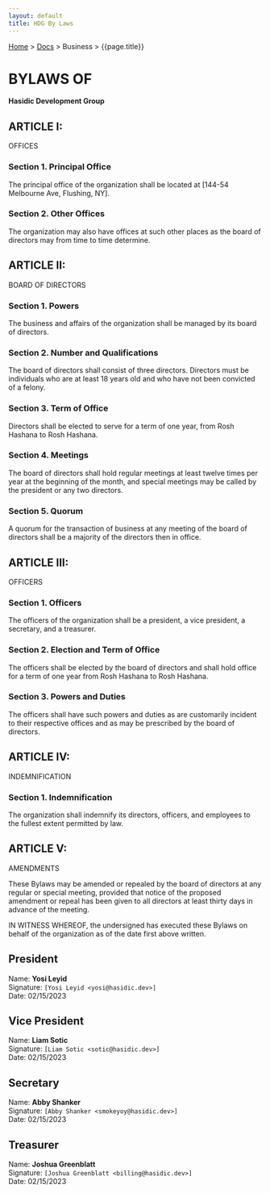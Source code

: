 ```yaml
---
layout: default
title: HDG By Laws
---
```


[Home](/) > [Docs](/documentation) > Business > {{page.title}}

# BYLAWS OF 
**Hasidic Development Group**

## ARTICLE I: 
OFFICES

### Section 1. Principal Office
The principal office of the organization shall be located at [144-54 Melbourne Ave, Flushing, NY].

### Section 2. Other Offices
The organization may also have offices at such other places as the board of directors may from time to time determine.

## ARTICLE II: 
BOARD OF DIRECTORS

### Section 1. Powers

The business and affairs of the organization shall be managed by its board of directors.

### Section 2. Number and Qualifications
The board of directors shall consist of three directors. Directors must be individuals who are at least 18 years old and who have not been convicted of a felony.

### Section 3. Term of Office
Directors shall be elected to serve for a term of one year, from Rosh Hashana to Rosh Hashana.

### Section 4. Meetings
The board of directors shall hold regular meetings at least twelve times per year at the beginning of the month, and special meetings may be called by the president or any two directors.

### Section 5. Quorum
A quorum for the transaction of business at any meeting of the board of directors shall be a majority of the directors then in office.

## ARTICLE III: 
OFFICERS

### Section 1. Officers
The officers of the organization shall be a president, a vice president, a secretary, and a treasurer.

### Section 2. Election and Term of Office
The officers shall be elected by the board of directors and shall hold office for a term of one year from Rosh Hashana to Rosh Hashana.

### Section 3. Powers and Duties
The officers shall have such powers and duties as are customarily incident to their respective offices and as may be prescribed by the board of directors.

## ARTICLE IV: 
INDEMNIFICATION

### Section 1. Indemnification
The organization shall indemnify its directors, officers, and employees to the fullest extent permitted by law.

## ARTICLE V: 
AMENDMENTS

These Bylaws may be amended or repealed by the board of directors at any regular or special meeting, provided that notice of the proposed amendment or repeal has been given to all directors at least thirty days in advance of the meeting.

IN WITNESS WHEREOF, the undersigned has executed these Bylaws on behalf of the organization as of the date first above written.

## President
Name: **Yosi Leyid**<br/>
Signature: `[Yosi Leyid <yosi@hasidic.dev>]`<br/>
Date: 02/15/2023

## Vice President
Name: **Liam Sotic**<br/>
Signature: `[Liam Sotic <sotic@hasidic.dev>]`<br/>
Date: 02/15/2023

## Secretary
Name: **Abby Shanker**<br/>
Signature: `[Abby Shanker <smokeyoy@hasidic.dev>]`<br/>
Date: 02/15/2023

## Treasurer
Name: **Joshua Greenblatt**<br/>
Signature: `[Joshua Greenblatt <billing@hasidic.dev>]`<br/>
Date: 02/15/2023